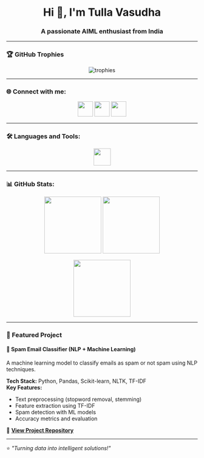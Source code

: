 <h1 align="center">Hi 👋, I'm Tulla Vasudha</h1>
<h3 align="center">A passionate AIML enthusiast from India </h3>



---

### 🏆 GitHub Trophies
<p align="center">
  <img src="https://github-profile-trophy.vercel.app/?username=vasudha0615&theme=tokyonight&no-frame=true&margin-w=5" alt="trophies"/>
</p>

---

### 🌐 Connect with me:
<p align="center">
<a href="https://linkedin.com/in/vasudha-tulla-95b35a335" target="_blank"><img src="https://skillicons.dev/icons?i=linkedin" height="40"/></a>
<a href="https://instagram.com/vasudhagoud06" target="_blank"><img src="https://skillicons.dev/icons?i=instagram" height="40"/></a>
<a href="mailto:tullavasudha@gmail.com" target="_blank"><img src="https://skillicons.dev/icons?i=gmail" height="40"/></a>
</p>

---

### 🛠 Languages and Tools:
<p align="center">
<img src="https://skillicons.dev/icons?i=python,sklearn,tensorflow,pytorch,git,github,linux,mysql,figma" height="45"/>
</p>

---

### 📊 GitHub Stats:
<p align="center">
  <img src="https://github-readme-stats.vercel.app/api?username=vasudha0615&show_icons=true&theme=tokyonight" height="150"/>
  <img src="https://github-readme-streak-stats.herokuapp.com/?user=vasudha0615&theme=tokyonight" height="150"/>
</p>
<p align="center">
  <img src="https://github-readme-stats.vercel.app/api/top-langs/?username=vasudha0615&layout=compact&theme=tokyonight" height="150"/>
</p>

---

### 🚀 Featured Project
#### 📧 Spam Email Classifier (NLP + Machine Learning)
A machine learning model to classify emails as spam or not spam using NLP techniques.

**Tech Stack:** Python, Pandas, Scikit-learn, NLTK, TF-IDF  
**Key Features:**
- Text preprocessing (stopword removal, stemming)
- Feature extraction using TF-IDF
- Spam detection with ML models
- Accuracy metrics and evaluation

🔗 **[View Project Repository](https://github.com/vasudha0615/spamemailclassifier)**

---

⭐ *"Turning data into intelligent solutions!"*

